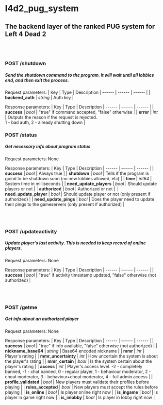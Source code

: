
# l4d2_pug_system
## The backend layer of the ranked PUG system for Left 4 Dead 2

<br/><br/>

### POST /shutdown
##### Send the shutdown command to the program. It will wait until all lobbies end, and then exit the process.
Request parameters:
| Key | Type | Description
| ------ | ------ | ------ |
| <strong>backend_auth</strong> | _string_ | Auth key |

Response parameters:
| Key | Type | Description
| ------ | ------ | ------ |
| <strong>success</strong> | _bool_ | "true" if command accepted, "false" otherwise |
| <strong>error</strong> | _int_ | Outputs the reason if the request is rejected.<br>1 - bad auth, 2 - already shutting down |

### POST /status
##### Get necessary info about program status
Request parameters: None

Response parameters:
| Key | Type | Description
| ------ | ------ | ------ |
| <strong>success</strong> | _bool_ | Always true |
| <strong>shutdown</strong> | _bool_ | Tells if the program is goind to be shutdown soon (no new lobbies allowed, etc) |
| <strong>time</strong> | _int64_ | System time in milliseconds |
| <strong>need_update_players</strong> | _bool_ | Should update players or not |
| <strong>authorized</strong> | _bool_ | Authorized or not |
| <strong>need_update_player</strong> | _bool_ | Should update player or not (only present if authorized) |
| <strong>need_update_pings</strong> | _bool_ | Does the player need to update their pings to the gameservers (only present if authorized) |

<br/><br/>

### POST /updateactivity
##### Update player's last activity. This is needed to keep record of online players.
Request parameters: None

Response parameters:
| Key | Type | Description
| ------ | ------ | ------ |
| <strong>success</strong> | _bool_ | "true" if activity timestamp updated, "false" otherwise (not authorized) |

<br/><br/>

### POST /getme
##### Get info about an authorized player
Request parameters: None

Response parameters:
| Key | Type | Description
| ------ | ------ | ------ |
| <strong>success</strong> | _bool_ | "true" if info available, "false" otherwise (not authorized) |
| <strong>nickname_base64</strong> | _string_ | Base64 encoded nickname |
| <strong>mmr</strong> | _int_ | Player's rating |
| <strong>mmr_uncertainty</strong> | _int_ | How uncertain the system is about the player's rating |
| <strong>mmr_certain</strong> | _bool_ | Is the system certain about the player's rating |
| <strong>access</strong> | _int_ | Player's access level. -2 - completely banned, -1 - chat banned, 0 - regular player, 1 - behaviour moderator, 2 - cheat moderator, 3 - behaviour+cheat moderator, 4 - full admin access |
| <strong>profile_validated</strong> | _bool_ | New players must validate their profiles before playing |
| <strong>rules_accepted</strong> | _bool_ | New players must accept the rules before playing |
| <strong>is_online</strong> | _bool_ | Is player online right now |
| <strong>is_ingame</strong> | _bool_ | Is player in game right now |
| <strong>is_inlobby</strong> | _bool_ | Is player in lobby right now |
